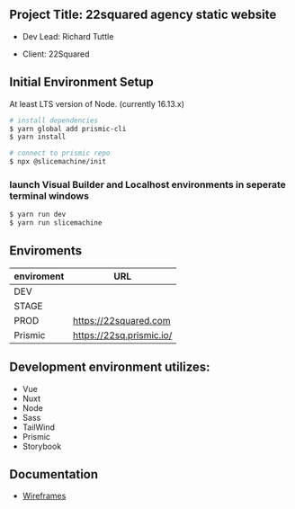 ## Project Title: 22squared agency static website
* Dev Lead: Richard Tuttle
- Client: 22Squared

## Initial Environment Setup
At least LTS version of Node. (currently 16.13.x)

```bash
# install dependencies
$ yarn global add prismic-cli
$ yarn install

# connect to prismic repo
$ npx @slicemachine/init
```
### launch Visual Builder and Localhost environments in seperate terminal windows
```bash
$ yarn run dev
$ yarn run slicemachine
```
## Enviroments

| enviroment | URL                               |
| ---------- | --------------------------------- |
| DEV        |                                   |
| STAGE      |                                   |
| PROD       | https://22squared.com             |
| Prismic    | https://22sq.prismic.io/          |
## Development environment utilizes:

- Vue
- Nuxt
- Node
- Sass
- TailWind
- Prismic
- Storybook

## Documentation
- [Wireframes](https://www.figma.com/proto/jZTTWbhyxblcXwZJr1vund/22squared-website-ux-2021?page-i%5B%E2%80%A6%5D264=&node-id=19%3A848&viewport=241%2C48%2C0.13&scaling=min-zoom)
